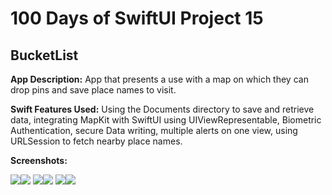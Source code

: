 # 100 Days of SwiftUI Project 15

## BucketList

**App Description:**  App that presents a use with a map on which they can drop pins and save place names to visit.

**Swift Features Used:**
Using the Documents directory to save and retrieve data, integrating MapKit with SwiftUI using UIViewRepresentable, Biometric Authentication, secure Data writing, multiple alerts on one view, using URLSession to fetch nearby place names.

**Screenshots:**

![](./ScreenShots/100D_P15_01.png)![](./ScreenShots/100D_P15_02.png)
![](./ScreenShots/100D_P15_03.png)![](./ScreenShots/100D_P15_04.png)
![](./ScreenShots/100D_P15_05.png)![](./ScreenShots/100D_P15_06.png)
